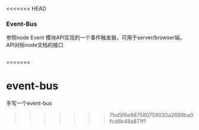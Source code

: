 <<<<<<< HEAD
### Event-Bus
参照node Event 模块API实现的一个事件触发器，可用于server/browser端。
API对标node文档的接口

```typescript

```
=======
# event-bus
手写一个event-bus
>>>>>>> 7bd5f6e887580759030a2689ba0fcd6b48a871f1
